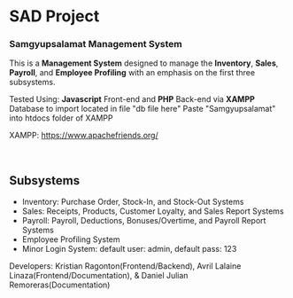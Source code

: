 # SAD Project
### Samgyupsalamat Management System
This is a **Management System** designed to manage the **Inventory**, **Sales**, **Payroll**, and **Employee Profiling** with an emphasis on the first three subsystems.

Tested Using: **Javascript** Front-end and **PHP** Back-end via **XAMPP** 
Database to import located in file "db file here"
Paste "Samgyupsalamat" into htdocs folder of XAMPP

XAMPP: https://www.apachefriends.org/

&nbsp;

## Subsystems

* Inventory: Purchase Order, Stock-In, and Stock-Out Systems
* Sales: Receipts, Products, Customer Loyalty, and Sales Report Systems
* Payroll: Payroll, Deductions, Bonuses/Overtime, and Payroll Report Systems
* Employee Profiling System
* Minor Login System: default user: admin, default pass: 123

Developers: Kristian Ragonton(Frontend/Backend), Avril Lalaine Linaza(Frontend/Documentation), & Daniel Julian Remoreras(Documentation)
